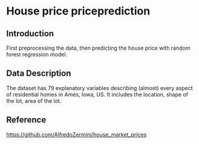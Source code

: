 # House price priceprediction

## Introduction
First preprocessing the data, then predicting the house price with random forest regression model.

## Data Description
The dataset has 79 explanatory variables describing (almost) every aspect of residential homes in Ames, Iowa, US. It includes the location, shape of the lot, area of the lot.

## Reference
https://github.com/AlfredoZermini/house_market_prices
